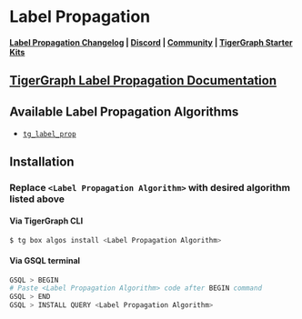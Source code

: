
# Label Propagation

#### [Label Propagation Changelog](https://github.com/tigergraph/gsql-graph-algorithms/blob/master/algorithms/Community/label_propagation/CHANGELOG.md) | [Discord](https://discord.gg/vFbmPyvJJN) | [Community](https://community.tigergraph.com) | [TigerGraph Starter Kits](https://github.com/zrougamed/TigerGraph-Starter-Kits-Parser)

## [TigerGraph Label Propagation Documentation](https://docs.tigergraph.com/graph-ml/current/community-algorithms/label-propagation)

## Available Label Propagation Algorithms 

* [`tg_label_prop`](https://github.com/tigergraph/gsql-graph-algorithms/blob/master/algorithms/Community/label_propagation/tg_label_prop.gsql)

## Installation 

### Replace `<Label Propagation Algorithm>` with desired algorithm listed above 

#### Via TigerGraph CLI

```bash
$ tg box algos install <Label Propagation Algorithm>
```

#### Via GSQL terminal

```bash
GSQL > BEGIN
# Paste <Label Propagation Algorithm> code after BEGIN command
GSQL > END 
GSQL > INSTALL QUERY <Label Propagation Algorithm>
```
